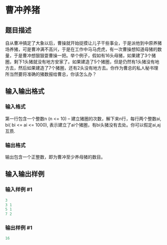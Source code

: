 # 曹冲养猪

## 题目描述

自从曹冲搞定了大象以后，曹操就开始捉摸让儿子干些事业，于是派他到中原养猪场养猪，可是曹冲满不高兴，于是在工作中马马虎虎，有一次曹操想知道母猪的数量，于是曹冲想狠狠耍曹操一把。举个例子，假如有16头母猪，如果建了3个猪圈，剩下1头猪就没有地方安家了。如果建造了5个猪圈，但是仍然有1头猪没有地方去，然后如果建造了7个猪圈，还有2头没有地方去。你作为曹总的私人秘书理所当然要将准确的猪数报给曹总，你该怎么办？

## 输入输出格式

### 输入格式

第一行包含一个整数n (n <= 10) – 建立猪圈的次数，解下来n行，每行两个整数ai, bi( bi <= ai <= 1000), 表示建立了ai个猪圈，有bi头猪没有去处。你可以假定ai,aj互质.

### 输出格式

输出包含一个正整数，即为曹冲至少养母猪的数目。

## 输入输出样例

### 输入样例 #1

```cpp
3
3 1
5 1
7 2
```


### 输出样例 #1

```cpp
16
```


